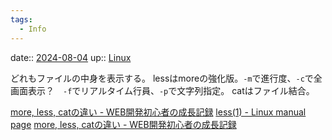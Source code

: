```yaml
---
tags:
  - Info
---
```


date:: [2024-08-04](/Daily_Note/2024-08-04.md)
up:: [Linux](Bar/Linux.md)

どれもファイルの中身を表示する。
lessはmoreの強化版。`-m`で進行度、`-c`で全画面表示？　`-f`でリアルタイム行員、`-p`で文字列指定。
catはファイル結合。

[more, less, catの違い - WEB開発初心者の成長記録](https://midori-kasugano.hatenadiary.org/entry/20100121/1264032849)
[less(1) - Linux manual page](https://www.man7.org/linux/man-pages/man1/less.1.html)
[more, less, catの違い - WEB開発初心者の成長記録](https://midori-kasugano.hatenadiary.org/entry/20100121/1264032849)